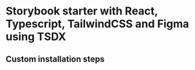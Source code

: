 # Storybook starter with React, Typescript, TailwindCSS and Figma using TSDX

## Custom installation steps
